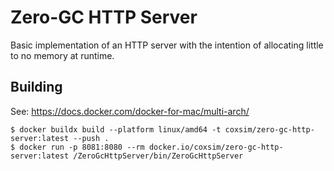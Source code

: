 Zero-GC HTTP Server
===

Basic implementation of an HTTP server with the intention of allocating little to no memory at runtime.

Building
---

See: https://docs.docker.com/docker-for-mac/multi-arch/

    $ docker buildx build --platform linux/amd64 -t coxsim/zero-gc-http-server:latest --push .
    $ docker run -p 8081:8080 --rm docker.io/coxsim/zero-gc-http-server:latest /ZeroGcHttpServer/bin/ZeroGcHttpServer

